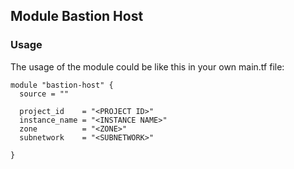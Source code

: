 ## Module Bastion Host
### Usage
The usage of the module could be like this in your own main.tf file:
```
module "bastion-host" {
  source = ""

  project_id    = "<PROJECT ID>"
  instance_name = "<INSTANCE NAME>"
  zone          = "<ZONE>"
  subnetwork    = "<SUBNETWORK>"

}
```
